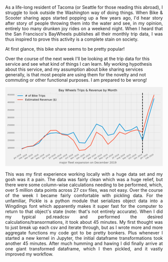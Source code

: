 <p align="justify">
As a life-long resident of Tacoma (or Seattle for those reading this abroad), I struggle to look outside the Washington way of doing things. When Bike & Scooter sharing apps started popping up a few years ago, I'd hear story after story of people throwing them into the water and see, in my opinion, entirely too many drunken joy rides on a weekend night. When I heard that the San Francisco's BayWheels publishes all their monthly trip data, I was thus inspired to prove this activity is a complete stain on society.
    
 At first glance, this bike share seems to be pretty popular!
    
<p align="justify">
    
Over the course of the next week I'll be looking at the trip data for this service and see what kind of things I can learn. My working hypothesis about this service, and my assumption about bike sharing services generally, is that most people are using them for the novelty and not commuting or other functional purposes. I am prepared to be wrong!

<p align="center">    
    <img src="https://raw.githubusercontent.com/isaac-campbell-smith/BayWheels/master/Charts/Growth.png"/>

<p align="justify">
This was my first experience working locally with a huge data set and my gosh was it a pain. The data was fairly clean which was a huge relief, but there were some column-wise calculations needing to be performed, which, over 5 million data points across 27 csv files, was not easy. Over the course of the week I became fairly comfortable with pickling data. For the unfamiliar, Pickle is a python module that serializes object data into a Wingdings font which apparently makes it super fast for the computer to return to that object's state (note: that's not entirely accurate). When I did my typical pd.readcsv and performed the desired calculations/transormations, it took about 45 minutes. My first thought was to just break up each csv and iterate through, but as I wrote more and more aggregate functions my code got to be pretty bonkers. Plus whenever I started a new kernel in Jupyter, the initial dataframe transformations took another 45 minutes. After much humming and hawing I did finally arrive at one giant transformed dataframe, which I then pickled, and it vastly improved my workflow. 
